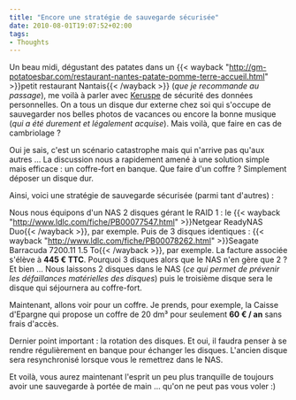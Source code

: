 ```yaml
---
title: "Encore une stratégie de sauvegarde sécurisée"
date: 2010-08-01T19:07:52+02:00
tags:
- Thoughts
---
```


Un beau midi, dégustant des patates dans un {{< wayback "http://gm-potatoesbar.com/restaurant-nantes-patate-pomme-terre-accueil.html" >}}petit restaurant Nantais{{< /wayback >}} (_que je recommande au passage_), me voilà à parler avec [Keruspe](http://twitter.com/Keruspe) de sécurité des données personnelles. On a tous un disque dur externe chez soi qui s'occupe de sauvegarder nos belles photos de vacances ou encore la bonne musique (_qui a été durement et légalement acquise_). Mais voilà, que faire en cas de cambriolage ?

Oui je sais, c'est un scénario catastrophe mais qui n'arrive pas qu'aux autres ... La discussion nous a rapidement amené à une solution simple mais efficace : un coffre-fort en banque. Que faire d'un coffre ? Simplement déposer un disque dur.

Ainsi, voici une stratégie de sauvegarde sécurisée (parmi tant d'autres) :

Nous nous équipons d'un NAS 2 disques gérant le RAID 1 : le {{< wayback "http://www.ldlc.com/fiche/PB00077547.html" >}}Netgear ReadyNAS Duo{{< /wayback >}}, par exemple. Puis de 3 disques identiques : {{< wayback "http://www.ldlc.com/fiche/PB00078262.html" >}}Seagate Barracuda 7200.11 1.5 To{{< /wayback >}}, par exemple. La facture associée s'élève à **445 € TTC**. Pourquoi 3 disques alors que le NAS n'en gère que 2 ? Et bien ... Nous laissons 2 disques dans le NAS (_ce qui permet de prévenir les défaillances matérielles des disques_) puis le troisième disque sera le disque qui séjournera au coffre-fort.

Maintenant, allons voir pour un coffre. Je prends, pour exemple, la Caisse d'Epargne qui propose un coffre de 20 dm³ pour seulement **60 € / an** sans frais d'accès.

Dernier point important : la rotation des disques. Et oui, il faudra penser à se rendre régulièrement en banque pour échanger les disques. L'ancien disque sera resynchronisé lorsque vous le remettrez dans le NAS.

Et voilà, vous aurez maintenant l'esprit un peu plus tranquille de toujours avoir une sauvegarde à portée de main ... qu'on ne peut pas vous voler :)
